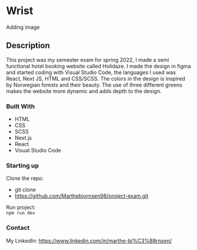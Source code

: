 # Wrist

Adding image

## Description
This project was my semester exam for spring 2022, I made a semi functional hotel booking website called Holidaze. I made the design in figma and started coding with Visual Studio Code, the languages I used was React, Next JS, HTML and CSS/SCSS. The colors in the design is inspired by Norwegian forests and their beauty. The use of three different greens makes the website more dynamic and adds depth to the design. 


### Built With
- HTML
- CSS
- SCSS
- Next.js
- React
- Visual Studio Code

### Starting up

Clone the repo:
- git clone
- https://github.com/Marthebjornsen98/project-exam.git

Run project:
<br/>
```npm run dev```

### Contact
My LinkedIn: https://www.linkedin.com/in/marthe-bj%C3%B8rnsen/
